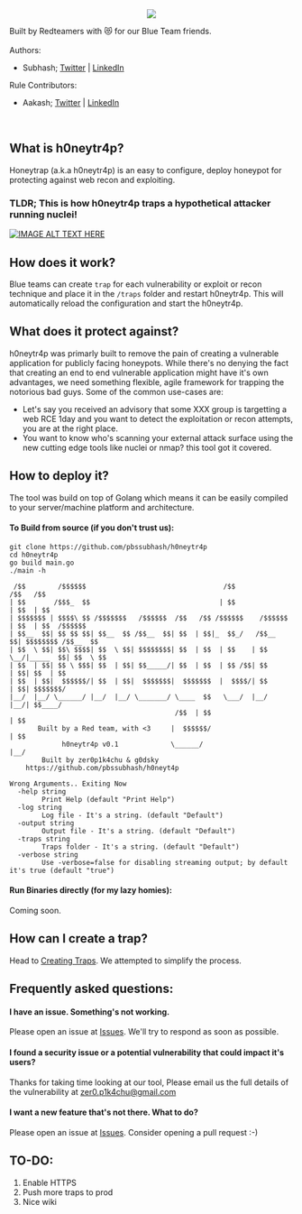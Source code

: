 <div style="text-align:center"><img src="https://github.com/pbssubhash/h0neytr4p/blob/main/logo.png?raw=true" /></div>

Built by Redteamers with :heart_eyes_cat: for our Blue Team friends. <br> <br>
Authors: <br>
- Subhash; [Twitter](https://twitter.com/pbssubhash) | [LinkedIn](https://in.linkedin.com/in/pbssubhash) <br>

Rule Contributors: 
- Aakash; [Twitter](https://twitter.com/me_godsky) | [LinkedIn](https://in.linkedin.com/in/aakashmadaan13) <br> 

<br>

## What is h0neytr4p? 

Honeytrap (a.k.a h0neytr4p) is an easy to configure, deploy honeypot for protecting against web recon and exploiting. 


### TLDR; This is how h0neytr4p traps a hypothetical attacker running nuclei! 
[![IMAGE ALT TEXT HERE](https://img.youtube.com/vi/QCrLsj_Wfl8/0.jpg)](https://www.youtube.com/watch?v=QCrLsj_Wfl8)

## How does it work? 
Blue teams can create `trap` for each vulnerability or exploit or recon technique and place it in the `/traps` folder and restart h0neytr4p. This will automatically reload the configuration and start the h0neytr4p.

## What does it protect against?
h0neytr4p was primarly built to remove the pain of creating a vulnerable application for publicly facing honeypots. While there's no denying the fact that creating an end to end vulnerable application might have it's own advantages, we need something flexible, agile framework for trapping the notorious bad guys. Some of the common use-cases are:
- Let's say you received an advisory that some XXX group is targetting a web RCE 1day and you want to detect the exploitation or recon attempts, you are at the right place.
- You want to know who's scanning your external attack surface using the new cutting edge tools like nuclei or nmap? this tool got it covered.


## How to deploy it? 
The tool was build on top of Golang which means it can be easily compiled to your server/machine platform and architecture. 

#### To Build from source (if you don't trust us): 

```
git clone https://github.com/pbssubhash/h0neytr4p
cd h0neytr4p
go build main.go
./main -h

 /$$        /$$$$$$                                  /$$               /$$   /$$
| $$       /$$$_  $$                                | $$              | $$  | $$
| $$$$$$$ | $$$$\ $$ /$$$$$$$   /$$$$$$  /$$   /$$ /$$$$$$    /$$$$$$ | $$  | $$  /$$$$$$
| $$__  $$| $$ $$ $$| $$__  $$ /$$__  $$| $$  | $$|_  $$_/   /$$__  $$| $$$$$$$$ /$$__  $$
| $$  \ $$| $$\ $$$$| $$  \ $$| $$$$$$$$| $$  | $$  | $$    | $$  \__/|_____  $$| $$  \ $$
| $$  | $$| $$ \ $$$| $$  | $$| $$_____/| $$  | $$  | $$ /$$| $$            | $$| $$  | $$
| $$  | $$|  $$$$$$/| $$  | $$|  $$$$$$$|  $$$$$$$  |  $$$$/| $$            | $$| $$$$$$$/
|__/  |__/ \______/ |__/  |__/ \_______/ \____  $$   \___/  |__/            |__/| $$____/
                                         /$$  | $$                              | $$
       Built by a Red team, with <3     |  $$$$$$/                              | $$
             h0neytr4p v0.1             \______/                               |__/
        Built by zer0p1k4chu & g0dsky
    https://github.com/pbssubhash/h0neyt4p

Wrong Arguments.. Exiting Now
  -help string
        Print Help (default "Print Help")
  -log string
        Log file - It's a string. (default "Default")
  -output string
        Output file - It's a string. (default "Default")
  -traps string
        Traps folder - It's a string. (default "Default")
  -verbose string
        Use -verbose=false for disabling streaming output; by default it's true (default "true")
```


#### Run Binaries directly (for my lazy homies): 
Coming soon.

## How can I create a trap?
Head to [Creating Traps](https://github.com/pbssubhash/h0neytr4p/blob/main/docs/Creating-Traps.md). We attempted to simplify the process.

## Frequently asked questions:

#### I have an issue. Something's not working.
Please open an issue at [Issues](https://github.com/pbssubhash/h0neytr4p/issues/new). We'll try to respond as soon as possible. 

#### I found a security issue or a potential vulnerability that could impact it's users? 
Thanks for taking time looking at our tool, Please email us the full details of the vulnerability at zer0.p1k4chu@gmail.com

#### I want a new feature that's not there. What to do? 
Please open an issue at [Issues](https://github.com/pbssubhash/h0neytr4p/issues/new). Consider opening a pull request :-) 

## TO-DO:
<ol>
 <li> Enable HTTPS </li>
 <li> Push more traps to prod </li>
 <li> Nice wiki </li> 
</ol>
